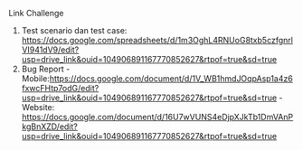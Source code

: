 Link Challenge

1. Test scenario dan test case: https://docs.google.com/spreadsheets/d/1m3OghL4RNUoG8txb5czfgnrlVI941dV9/edit?usp=drive_link&ouid=104906891167770852627&rtpof=true&sd=true
2. Bug Report
-Mobile:https://docs.google.com/document/d/1V_WB1hmdJOqpAsp1a4z6fxwcFHtp7odG/edit?usp=drive_link&ouid=104906891167770852627&rtpof=true&sd=true
-Website: https://docs.google.com/document/d/16U7wVUNS4eDjpXJkTb1DmVAnPkgBnXZD/edit?usp=drive_link&ouid=104906891167770852627&rtpof=true&sd=true